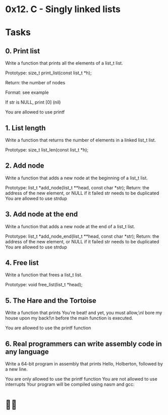 # **0x12. C - Singly linked lists**




# **Tasks**




## **0. Print list**



Write a function that prints all the elements of a list_t list.



Prototype: size_t print_list(const list_t *h);




Return: the number of nodes



Format: see example



If str is NULL, print [0] (nil)



You are allowed to use printf






## **1. List length**





Write a function that returns the number of elements in a linked list_t list.




Prototype: size_t list_len(const list_t *h);





## **2. Add node**


Write a function that adds a new node at the beginning of a list_t list.

Prototype: list_t *add_node(list_t **head, const char *str);
Return: the address of the new element, or NULL if it failed
str needs to be duplicated
You are allowed to use strdup


## **3. Add node at the end**


Write a function that adds a new node at the end of a list_t list.

Prototype: list_t *add_node_end(list_t **head, const char *str);
Return: the address of the new element, or NULL if it failed
str needs to be duplicated
You are allowed to use strdup



## **4. Free list**


Write a function that frees a list_t list.

Prototype: void free_list(list_t *head);




## **5. The Hare and the Tortoise**

Write a function that prints You're beat! and yet, you must allow,\nI bore my house upon my back!\n before the main function is executed.

You are allowed to use the printf function



## **6. Real programmers can write assembly code in any language**


Write a 64-bit program in assembly that prints Hello, Holberton, followed by a new line.

You are only allowed to use the printf function
You are not allowed to use interrupts
Your program will be compiled using nasm and gcc:


# :face_exhaling:




